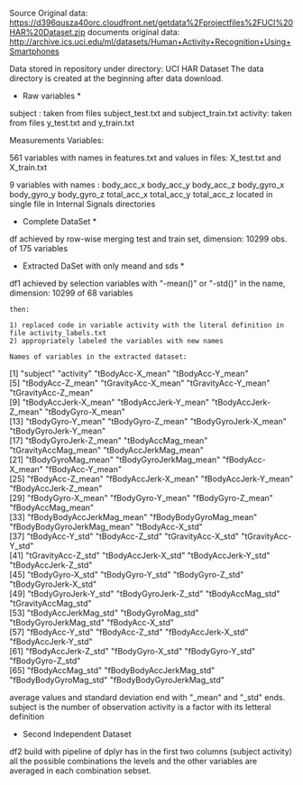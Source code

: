 Source Original data:
https://d396qusza40orc.cloudfront.net/getdata%2Fprojectfiles%2FUCI%20HAR%20Dataset.zip
documents original data:
http://archive.ics.uci.edu/ml/datasets/Human+Activity+Recognition+Using+Smartphones

Data stored in repository under directory: UCI HAR Dataset
The data directory is created at the beginning after data download.

* Raw variables *

subject : taken from files subject_test.txt and subject_train.txt
activity: taken from files y_test.txt and y_train.txt

Measurements Variables: 

561 variables with names in features.txt and values in files: X_test.txt and X_train.txt

 9  variables with names : body_acc_x body_acc_y body_acc_z
                           body_gyro_x body_gyro_y body_gyro_z
                           total_acc_x total_acc_y total_acc_z
    located in single file in Internal Signals directories
    
* Complete DataSet *

df  achieved by row-wise merging test and train set, dimension: 10299 obs. of 175 variables

* Extracted DaSet with only meand and sds *

df1 achieved by selection variables with "-mean()" or "-std()" in the name, dimension: 10299 of 68 variables

    then:
    
    1) replaced code in variable activity with the literal definition in file activity_labels.txt
    2) appropriately labeled the variables with new names
    
    Names of variables in the extracted dataset:
    
 [1] "subject"                   "activity"                  "tBodyAcc-X_mean"           "tBodyAcc-Y_mean"          
 [5] "tBodyAcc-Z_mean"           "tGravityAcc-X_mean"        "tGravityAcc-Y_mean"        "tGravityAcc-Z_mean"       
 [9] "tBodyAccJerk-X_mean"       "tBodyAccJerk-Y_mean"       "tBodyAccJerk-Z_mean"       "tBodyGyro-X_mean"         
[13] "tBodyGyro-Y_mean"          "tBodyGyro-Z_mean"          "tBodyGyroJerk-X_mean"      "tBodyGyroJerk-Y_mean"     
[17] "tBodyGyroJerk-Z_mean"      "tBodyAccMag_mean"          "tGravityAccMag_mean"       "tBodyAccJerkMag_mean"     
[21] "tBodyGyroMag_mean"         "tBodyGyroJerkMag_mean"     "fBodyAcc-X_mean"           "fBodyAcc-Y_mean"          
[25] "fBodyAcc-Z_mean"           "fBodyAccJerk-X_mean"       "fBodyAccJerk-Y_mean"       "fBodyAccJerk-Z_mean"      
[29] "fBodyGyro-X_mean"          "fBodyGyro-Y_mean"          "fBodyGyro-Z_mean"          "fBodyAccMag_mean"         
[33] "fBodyBodyAccJerkMag_mean"  "fBodyBodyGyroMag_mean"     "fBodyBodyGyroJerkMag_mean" "tBodyAcc-X_std"           
[37] "tBodyAcc-Y_std"            "tBodyAcc-Z_std"            "tGravityAcc-X_std"         "tGravityAcc-Y_std"        
[41] "tGravityAcc-Z_std"         "tBodyAccJerk-X_std"        "tBodyAccJerk-Y_std"        "tBodyAccJerk-Z_std"       
[45] "tBodyGyro-X_std"           "tBodyGyro-Y_std"           "tBodyGyro-Z_std"           "tBodyGyroJerk-X_std"      
[49] "tBodyGyroJerk-Y_std"       "tBodyGyroJerk-Z_std"       "tBodyAccMag_std"           "tGravityAccMag_std"       
[53] "tBodyAccJerkMag_std"       "tBodyGyroMag_std"          "tBodyGyroJerkMag_std"      "fBodyAcc-X_std"           
[57] "fBodyAcc-Y_std"            "fBodyAcc-Z_std"            "fBodyAccJerk-X_std"        "fBodyAccJerk-Y_std"       
[61] "fBodyAccJerk-Z_std"        "fBodyGyro-X_std"           "fBodyGyro-Y_std"           "fBodyGyro-Z_std"          
[65] "fBodyAccMag_std"           "fBodyBodyAccJerkMag_std"   "fBodyBodyGyroMag_std"      "fBodyBodyGyroJerkMag_std" 

average values and standard deviation end with "_mean" and "_std" ends.
subject is the number of observation 
activity is a factor with its letteral definition

* Second Independent Dataset 

df2 build with pipeline of dplyr has in the first two columns (subject activity) all the possible combinations the
    levels and the other variables are averaged in each combination sebset.

 